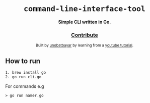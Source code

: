 <div align="center">
  <h1><code>command-line-interface-tool</code></h1>

  <strong>Simple CLI written in Go.</strong>

<h3>
    <a href="https://github.com/unobatbayar/command-line-interface-tool/pull/new/master">Contribute</a>
  </h3>

  <sub> Built by <a href="https://www.twitter.com/unobatbayar">unobatbayar</a> by learning from a <a href="https://www.youtube.com/watch?v=i2p0Snwk4gc"> youtube tutorial</a>.  </sub>
</div>

## How to run

```
1. brew install go
2. go run cli.go
```

For commands e.g

```
> go run namer.go
```
